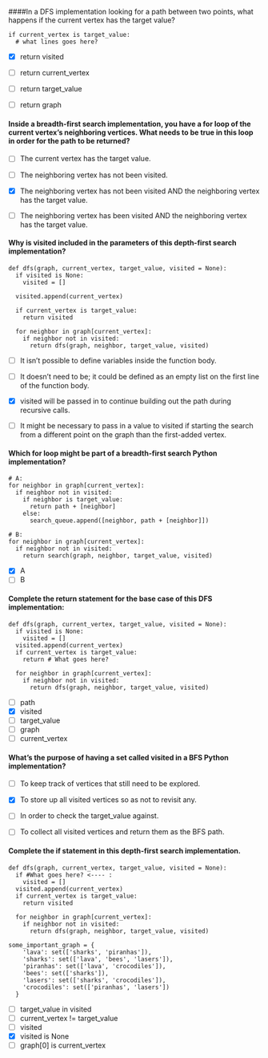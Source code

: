 ####In a DFS implementation looking for a path between two points, what happens if the current vertex has the target value?

    if current_vertex is target_value:
      # what lines goes here?

- [x] return visited
- [ ] return current_vertex
- [ ] return target_value
- [ ] return graph


#### Inside a breadth-first search implementation, you have a for loop of the current vertex’s neighboring vertices. What needs to be true in this loop in order for the path to be returned?

- [ ] The current vertex has the target value.
- [ ] The neighboring vertex has not been visited.
- [x] The neighboring vertex has not been visited AND the neighboring vertex has the target value.
- [ ] The neighboring vertex has been visited AND the neighboring vertex has the target value.


#### Why is visited included in the parameters of this depth-first search implementation?

    def dfs(graph, current_vertex, target_value, visited = None):
      if visited is None:
        visited = []

      visited.append(current_vertex)

      if current_vertex is target_value:
        return visited

      for neighbor in graph[current_vertex]:
        if neighbor not in visited:
          return dfs(graph, neighbor, target_value, visited)

- [ ] It isn’t possible to define variables inside the function body.
- [ ] It doesn’t need to be; it could be defined as an empty list on the first line of the function body.
- [x] visited will be passed in to continue building out the path during recursive calls.
- [ ] It might be necessary to pass in a value to visited if starting the search from a different point on the graph than the first-added vertex.


#### Which for loop might be part of a breadth-first search Python implementation?

    # A:
    for neighbor in graph[current_vertex]:
      if neighbor not in visited:
        if neighbor is target_value:
          return path + [neighbor]
        else:
          search_queue.append([neighbor, path + [neighbor]])

    # B:
    for neighbor in graph[current_vertex]:
      if neighbor not in visited:
        return search(graph, neighbor, target_value, visited)

- [x] A
- [ ] B

#### Complete the return statement for the base case of this DFS implementation:

    def dfs(graph, current_vertex, target_value, visited = None):
      if visited is None:
        visited = []
      visited.append(current_vertex)
      if current_vertex is target_value:
        return # What goes here?

      for neighbor in graph[current_vertex]:
        if neighbor not in visited:
          return dfs(graph, neighbor, target_value, visited)

- [ ] path
- [x] visited
- [ ] target_value
- [ ] graph
- [ ] current_vertex

#### What’s the purpose of having a set called visited in a BFS Python implementation?

- [ ] To keep track of vertices that still need to be explored.
- [x] To store up all visited vertices so as not to revisit any.
- [ ] In order to check the target_value against.
- [ ] To collect all visited vertices and return them as the BFS path.


#### Complete the if statement in this depth-first search implementation.

    def dfs(graph, current_vertex, target_value, visited = None):
      if #What goes here? <---- :
        visited = []
      visited.append(current_vertex)
      if current_vertex is target_value:
        return visited

      for neighbor in graph[current_vertex]:
        if neighbor not in visited:
          return dfs(graph, neighbor, target_value, visited)

    some_important_graph = {
        'lava': set(['sharks', 'piranhas']),
        'sharks': set(['lava', 'bees', 'lasers']),
        'piranhas': set(['lava', 'crocodiles']),
        'bees': set(['sharks']),
        'lasers': set(['sharks', 'crocodiles']),
        'crocodiles': set(['piranhas', 'lasers'])
      }

- [ ] target_value in visited
- [ ] current_vertex != target_value
- [ ] visited
- [x] visited is None
- [ ] graph[0] is current_vertex

